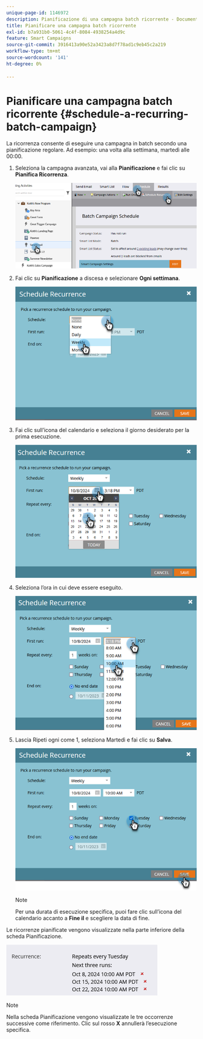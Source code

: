 ```yaml
---
unique-page-id: 1146972
description: Pianificazione di una campagna batch ricorrente - Documentazione di Marketo - Documentazione del prodotto
title: Pianificare una campagna batch ricorrente
exl-id: b7a931b0-5061-4c4f-8084-4938254a4d9c
feature: Smart Campaigns
source-git-commit: 3916413a90e52a3423a8d7f78ad1c9eb45c2a219
workflow-type: tm+mt
source-wordcount: '141'
ht-degree: 0%

---
```


# Pianificare una campagna batch ricorrente {#schedule-a-recurring-batch-campaign}

La ricorrenza consente di eseguire una campagna in batch secondo una pianificazione regolare. Ad esempio: una volta alla settimana, martedì alle 00:00.

1. Seleziona la campagna avanzata, vai alla **Pianificazione** e fai clic su **Pianifica Ricorrenza**.

   ![](assets/schedule-a-recurring-batch-campaign-1.png)

1. Fai clic su **Pianificazione** a discesa e selezionare **Ogni settimana**.

   ![](assets/schedule-a-recurring-batch-campaign-2.png)

1. Fai clic sull’icona del calendario e seleziona il giorno desiderato per la prima esecuzione.

   ![](assets/schedule-a-recurring-batch-campaign-3.png)

1. Seleziona l’ora in cui deve essere eseguito.

   ![](assets/schedule-a-recurring-batch-campaign-4.png)

1. Lascia Ripeti ogni come 1, seleziona Martedì e fai clic su **Salva**.

   ![](assets/schedule-a-recurring-batch-campaign-5.png)

   >[!NOTE]
   >
   >Per una durata di esecuzione specifica, puoi fare clic sull’icona del calendario accanto a **Fine il** e scegliere la data di fine.

Le ricorrenze pianificate vengono visualizzate nella parte inferiore della scheda Pianificazione.

![](assets/schedule-a-recurring-batch-campaign-6.png)

>[!NOTE]
>
>Nella scheda Pianificazione vengono visualizzate le tre occorrenze successive come riferimento. Clic sul rosso **X** annullerà l’esecuzione specifica.
